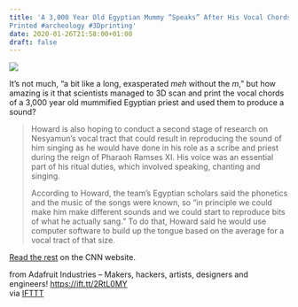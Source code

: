 ```yaml
---
title: 'A 3,000 Year Old Egyptian Mummy “Speaks” After His Vocal Chords Are 3D
Printed #archeology #3Dprinting'
date: 2020-01-26T21:58:00+01:00
draft: false
---
```


![](https://cdn-blog.adafruit.com/uploads/2020/01/200123104217-02-egyptian-mummy-voice-exlarge-169.jpg)

It’s not much, “a bit like a long, exasperated _meh_ without the _m_,” but how amazing is it that scientists managed to 3D scan and print the vocal chords of a 3,000 year old mummified Egyptian priest and used them to produce a sound?

> Howard is also hoping to conduct a second stage of research on Nesyamun’s vocal tract that could result in reproducing the sound of him singing as he would have done in his role as a scribe and priest during the reign of Pharaoh Ramses XI. His voice was an essential part of his ritual duties, which involved speaking, chanting and singing.
> 
> According to Howard, the team’s Egyptian scholars said the phonetics and the music of the songs were known, so “in principle we could make him make different sounds and we could start to reproduce bits of what he actually sang.” To do that, Howard said he would use computer software to build up the tongue based on the average for a vocal tract of that size.

[Read the rest](https://www.cnn.com/2020/01/23/world/egyptian-mummy-voice-from-the-dead-scn/index.html) on the CNN website.

  
  
from Adafruit Industries – Makers, hackers, artists, designers and engineers! https://ift.tt/2RtL0MY  
via [IFTTT](https://ifttt.com/?ref=da&site=blogger)
